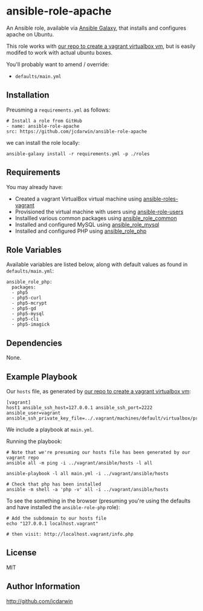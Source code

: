 ansible-role-apache
===================

An Ansible role, available via [Ansible Galaxy](https://galaxy.ansible.com), that installs and configures apache on Ubuntu.

This role works with [our repo to create a vagrant virtualbox vm](https://github.com/jcdarwin/ansible-roles-vagrant), but is easily modifed to work with actual ubuntu boxes.

You'll probably want to amend / override:

* `defaults/main.yml`

Installation
------------

Preusming a `requirements.yml` as follows:

    # Install a role from GitHub
    - name: ansible-role-apache
    src: https://github.com/jcdarwin/ansible-role-apache

we can install the role locally:

    ansible-galaxy install -r requirements.yml -p ./roles


Requirements
------------

You may already have:

* Created a vagrant VirtualBox virtual machine using [ansible-roles-vagrant](https://github.com/jcdarwin/ansible-role-users)
* Provisioned the virtual machine with users using [ansible-role-users](https://github.com/jcdarwin/ansible-role-users)
* Installled various common packages using [ansible_role_common](https://github.com/jcdarwin/ansible-role-common)
* Installed and configured MySQL using [ansible_role_mysql](https://github.com/jcdarwin/ansible-role-mysql)
* Installed and configured PHP using [ansible_role_php](https://github.com/jcdarwin/ansible-role-php)

Role Variables
--------------

Available variables are listed below, along with default values as found in `defaults/main.yml`:

    ansible_role_php:
      packages:
      - php5
      - php5-curl
      - php5-mcrypt
      - php5-gd
      - php5-mysql
      - php5-cli
      - php5-imagick

Dependencies
------------

None.

Example Playbook
----------------

Our `hosts` file, as generated by [our repo to create a vagrant virtualbox vm](https://github.com/jcdarwin/ansible-roles-vagrant):

    [vagrant]
    host1 ansible_ssh_host=127.0.0.1 ansible_ssh_port=2222 ansible_user=vagrant ansible_ssh_private_key_file=../.vagrant/machines/default/virtualbox/private_key

We include a playbook at `main.yml`.

Running the playbook:

    # Note that we're presuming our hosts file has been generated by our vagrant repo
    ansible all -m ping -i ../vagrant/ansible/hosts -l all

    ansible-playbook -l all main.yml -i ../vagrant/ansible/hosts

    # Check that php has been installed
    ansible -m shell -a 'php -v' all -i ../vagrant/ansible/hosts

To see the something in the browser (presuming you're using the defaults and have installed the `ansible-role-php` role):

	# Add the subdomain to our hosts file
	echo "127.0.0.1	localhost.vagrant"

	# then visit: http://localhost.vagrant/info.php

License
-------

MIT

Author Information
------------------

http://github.com/jcdarwin
